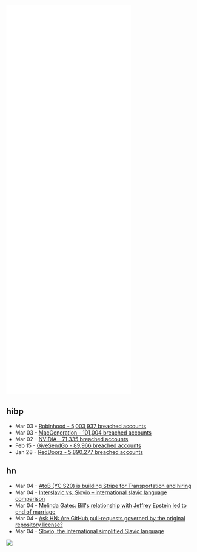 ![Metrics](https://raw.githubusercontent.com/phixion/phixion/master/metrics.svg)

## hibp

<!--
for https://github.com/phixion/phixion/blob/main/.github/workflows/feeds.yml
-->
<!--START_SECTION:haveibeenpwnd-->
- Mar 03 - [Robinhood - 5,003,937 breached accounts](https://haveibeenpwned.com/PwnedWebsites#Robinhood)
- Mar 03 - [MacGeneration - 101,004 breached accounts](https://haveibeenpwned.com/PwnedWebsites#MacGeneration)
- Mar 02 - [NVIDIA - 71,335 breached accounts](https://haveibeenpwned.com/PwnedWebsites#NVIDIA)
- Feb 15 - [GiveSendGo - 89,966 breached accounts](https://haveibeenpwned.com/PwnedWebsites#GiveSendGo)
- Jan 28 - [RedDoorz - 5,890,277 breached accounts](https://haveibeenpwned.com/PwnedWebsites#RedDoorz)
<!--END_SECTION:haveibeenpwnd-->

## hn

<!--
for https://github.com/phixion/phixion/blob/main/.github/workflows/feeds.yml
-->
<!--START_SECTION:hn-->
- Mar 04 - [AtoB (YC S20) is building Stripe for Transportation and hiring](https://careers.atob.com/)
- Mar 04 - [Interslavic vs. Slovio – international slavic language comparison](http://steen.free.fr/interslavic/faq.html#slovio)
- Mar 04 - [Melinda Gates: Bill's relationship with Jeffrey Epstein led to end of marriage](https://boingboing.net/2022/03/03/melinda-french-gates-said-bills-relationship-with-jeffrey-epstein-led-to-the-end-of-their-marriage.html)
- Mar 04 - [Ask HN: Are GitHub pull-requests governed by the original repository license?](https://news.ycombinator.com/item?id=30553078)
- Mar 04 - [Slovio, the international simplified Slavic language](http://slovio.com/)
<!--END_SECTION:hn-->

<!--
for https://yhype.me
-->
![](https://hit.yhype.me/github/profile?user_id=13013670)

